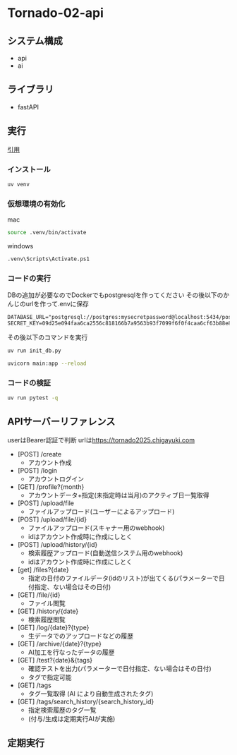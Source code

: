 # Tornado-02-api

## システム構成

- api
- ai

## ライブラリ

- fastAPI

## 実行

[引用](https://fastapi.tiangolo.com/ja/virtual-environments/)

### インストール

```sh
uv venv
```

### 仮想環境の有効化

mac

```sh
source .venv/bin/activate
```

windows

```sh
.venv\Scripts\Activate.ps1
```

### コードの実行

DBの追加が必要なのでDockerでもpostgresqlを作ってください
その後以下のかんじのurlを作って.envに保存

```Properties
DATABASE_URL="postgresql://postgres:mysecretpassword@localhost:5434/postgres"
SECRET_KEY=09d25e094faa6ca2556c818166b7a9563b93f7099f6f0f4caa6cf63b88e8d3e7
```

その後以下のコマンドを実行

```sh
uv run init_db.py
```

```sh
uvicorn main:app --reload
```

### コードの検証

```sh
uv run pytest -q
```

## APIサーバーリファレンス

userはBearer認証で判断
urlは<https://tornado2025.chigayuki.com>

- [POST] /create
  - アカウント作成
- [POST] /login
  - アカウントログイン
- [GET] /profile?{month}
  - アカウントデータ+指定(未指定時は当月)のアクティブ日一覧取得
- [POST] /upload/file
  - ファイルアップロード(ユーザーによるアップロード)
- [POST] /upload/file/{id}
  - ファイルアップロード(スキャナー用のwebhook)
  - idはアカウント作成時に作成にしとく
- [POST] /upload/history/{id}
  - 検索履歴アップロード(自動送信システム用のwebhook)
  - idはアカウント作成時に作成にしとく
- [get] /files?{date}
  - 指定の日付のファイルデータ(idのリスト)が出てくる(パラメーターで日付指定、ない場合はその日付)
- [GET] /file/{id}
  - ファイル閲覧
- [GET] /history/{date}
  - 検索履歴閲覧
- [GET] /log/{date}?{type}
  - 生データでのアップロードなどの履歴
- [GET] /archive/{date}?{type}
  - AI加工を行なったデータの履歴
- [GET] /test?{date}&{tags}
  - 確認テストを出力(パラメーターで日付指定、ない場合はその日付)
  - タグで指定可能
- [GET] /tags
  - タグ一覧取得 (AI により自動生成されたタグ)
- [GET] /tags/search_history/{search_history_id}
  - 指定検索履歴のタグ一覧
  - (付与/生成は定期実行AIが実施)

## 定期実行

